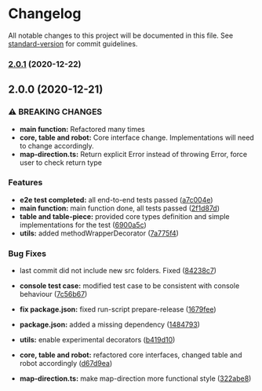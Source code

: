 # Changelog

All notable changes to this project will be documented in this file. See [standard-version](https://github.com/conventional-changelog/standard-version) for commit guidelines.

### [2.0.1](https://github.com/bingtimren/trobot/compare/v2.0.0...v2.0.1) (2020-12-22)

## 2.0.0 (2020-12-21)


### ⚠ BREAKING CHANGES

* **main function:** Refactored many times
* **core, table and robot:** Core interface change. Implementations will need to change accordingly.
* **map-direction.ts:** Return explicit Error instead of throwing Error, force user to check return type

### Features

* **e2e test completed:** all end-to-end tests passed ([a7c004e](https://github.com/bingtimren/trobot/commit/a7c004e6bc884f7c2e950f0c4906a5d1d13186dc))
* **main function:** main function done, all tests passed ([2f1d87d](https://github.com/bingtimren/trobot/commit/2f1d87d9bcf61ec29f07a8aba6126a00baca1734))
* **table and table-piece:** provided core types definition and simple implementations for the test ([6900a5c](https://github.com/bingtimren/trobot/commit/6900a5cdfc1a86bb9859c2008237670998da38c7))
* **utils:** added methodWrapperDecorator ([7a775f4](https://github.com/bingtimren/trobot/commit/7a775f41ca573ac06970bc0610c01eaa0df1f94f))


### Bug Fixes

* last commit did not include new src folders. Fixed ([84238c7](https://github.com/bingtimren/trobot/commit/84238c7ab3493bb590d9b20e00276a5daa45adbd))
* **console test case:** modified test case to be consistent with console behaviour ([7c56b67](https://github.com/bingtimren/trobot/commit/7c56b67a763cfa65a2e74cd20f45be8c00815fc4))
* **fix package.json:** fixed run-script prepare-release ([1679fee](https://github.com/bingtimren/trobot/commit/1679fee693a47ac6c579bba3683047c0ed151fc7))
* **package.json:** added a missing dependency ([1484793](https://github.com/bingtimren/trobot/commit/1484793b6497998f63126433a23db877345ba784))
* **utils:** enable experimental decorators ([b419d10](https://github.com/bingtimren/trobot/commit/b419d10ac5284e573d75c6a5634770bdcde77fbf))


* **core, table and robot:** refactored core interfaces, changed table and robot accordingly ([d67d9ea](https://github.com/bingtimren/trobot/commit/d67d9ea4c072570f72ba08b344ecedec41029bea))
* **map-direction.ts:** make map-direction more functional style ([322abe8](https://github.com/bingtimren/trobot/commit/322abe8bb86c6316a6e48226ade43cb49adc822d))

